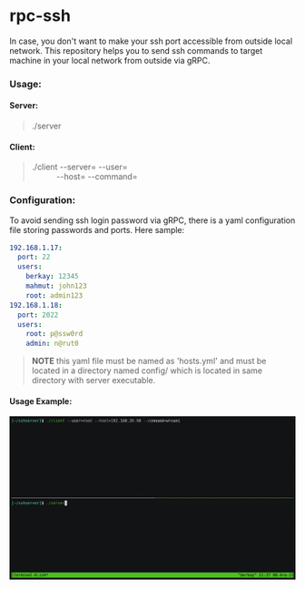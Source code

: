 # rpc-ssh

In case, you don't want to make your ssh port accessible from outside local network. This repository helps you to send ssh commands to target machine in your local network from outside via gRPC.

### Usage:
#### Server:
> ./server 
#### Client:
> ./client --server=<server-host> --user=<ssh-username> \
> &nbsp;&nbsp;&nbsp;&nbsp;&nbsp;&nbsp;&nbsp;&nbsp;&nbsp;&nbsp;&nbsp;--host=<ssh-host> --command=<command-string>

### Configuration:

To avoid sending ssh login password via gRPC, there is a yaml configuration file storing passwords and ports.
Here sample:
```yaml
192.168.1.17:
  port: 22
  users:
    berkay: 12345
    mahmut: john123
    root: admin123
192.168.1.18:
  port: 2022
  users:
    root: p@ssw0rd
    admin: n@rut0
```

> **NOTE** this yaml file must be named as 'hosts.yml' and must be located in a directory named config/ which is located in same directory with server executable. 

#### Usage Example:
![](assets/usage.gif)